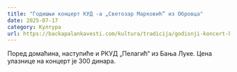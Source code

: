 ```yaml
---
title: "Годишњи концерт КУД -а „Светозар Марковић“ из Обровца"
date: 2025-07-17
category: Култура
url: https://backapalankavesti.com/kultura/tradicija/godisnji-koncert-kud-a-svetozar-markovic-iz-obrovca/
---
```


Поред домаћина, наступиће и РКУД „Пелагић“ из Бања Луке. Цена улазнице на концерт је 300 динара.
